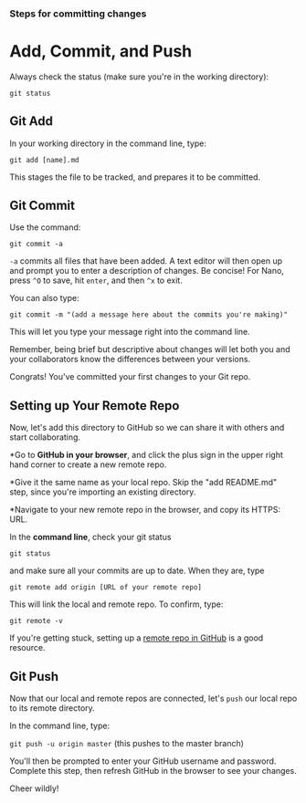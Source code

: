 ### Steps for committing changes

# Add, Commit, and Push

Always check the status (make sure you're in the working directory):

`git status`

## Git Add

In your working directory in the command line, type:

`git add [name].md`

This stages the file to be tracked, and prepares it to be committed. 

## Git Commit

Use the command:

`git commit -a`

`-a` commits all files that have been added. A text editor will then open up and prompt you to enter a description of changes. Be concise! For Nano, press `^O` to save, hit `enter`, and then `^x` to exit. 

You can also type:

`git commit -m "(add a message here about the commits you're making)"`

This will let you type your message right into the command line. 

Remember, being brief but descriptive about changes will let both you and your collaborators know the differences between your versions. 

Congrats! You've committed your first changes to your Git repo. 

## Setting up Your Remote Repo

Now, let's add this directory to GitHub so we can share it with others and start collaborating.

*Go to **GitHub in your browser**, and click the plus sign in the upper right hand corner to create a new remote repo. 

*Give it the same name as your local repo. Skip the "add README.md" step, since you're importing an existing directory.

*Navigate to your new remote repo in the browser, and copy its HTTPS: URL. 

In the **command line**, check your git status

`git status`

and make sure all your commits are up to date. When they are, type

`git remote add origin [URL of your remote repo]` 

This will link the local and remote repo. To confirm, type:

`git remote -v`

If you're getting stuck, setting up a [remote repo in GitHub](https://help.github.com/articles/adding-an-existing-project-to-github-using-the-command-line/) is a good resource.

## Git Push

Now that our local and remote repos are connected, let's `push` our local repo to its remote directory. 

In the command line, type:

`git push -u origin master` (this pushes to the master branch)

You'll then be prompted to enter your GitHub username and password. Complete this step, then refresh GitHub in the browser to see your changes. 

Cheer wildly!